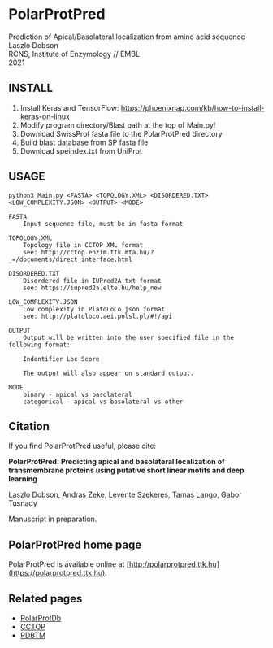# PolarProtPred

Prediction of Apical/Basolateral localization from amino acid sequence            
Laszlo Dobson                 
RCNS, Institute of Enzymology // EMBL     
2021                      

## INSTALL
1. Install Keras and TensorFlow: https://phoenixnap.com/kb/how-to-install-keras-on-linux
2. Modify program directory/Blast path at the top of Main.py!
3. Download SwissProt fasta file to the PolarProtPred directory
4. Build blast database from SP fasta file
5. Download speindex.txt from UniProt


## USAGE
    python3 Main.py <FASTA> <TOPOLOGY.XML> <DISORDERED.TXT> <LOW_COMPLEXITY.JSON> <OUTPUT> <MODE>

    FASTA
        Input sequence file, must be in fasta format

    TOPOLOGY.XML
        Topology file in CCTOP XML format
        see: http://cctop.enzim.ttk.mta.hu/?_=/documents/direct_interface.html

    DISORDERED.TXT
        Disordered file in IUPred2A txt format
        see: https://iupred2a.elte.hu/help_new

    LOW_COMPLEXITY.JSON
        Low complexity in PlatoLoCo json format
        see: http://platoloco.aei.polsl.pl/#!/api

    OUTPUT
        Output will be written into the user specified file in the following format:

        Indentifier Loc Score

        The output will also appear on standard output.

    MODE
        binary - apical vs basolateral
        categorical - apical vs basolateral vs other

## Citation

If you find PolarProtPred useful, please cite:

**PolarProtPred: Predicting apical and basolateral localization of transmembrane proteins using putative short linear motifs and deep learning**

Laszlo Dobson, Andras Zeke, Levente Szekeres, Tamas Lango, Gabor Tusnady

Manuscript in preparation.


## PolarProtPred home page
PolarProtPred is available online at [http://polarprotpred.ttk.hu](https://polarprotpred.ttk.hu).

## Related pages
- [PolarProtDb](http://polarprotdb.ttk.hu)
- [CCTOP](http://cctop.enzim.ttk.mta.hu)
- [PDBTM](http://pdbtm.enzim.hu)


